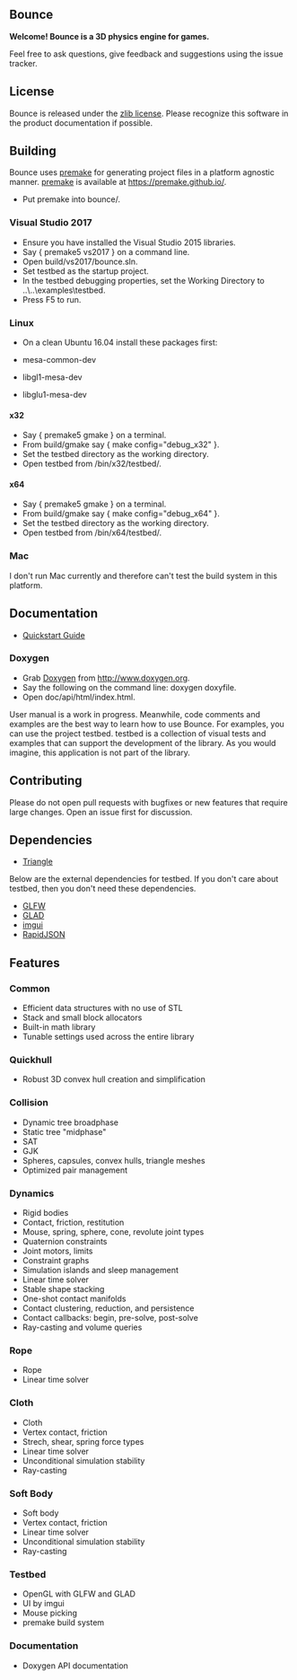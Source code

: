## Bounce

**Welcome! Bounce is a 3D physics engine for games.**

Feel free to ask questions, give feedback and suggestions using the issue tracker. 

## License

Bounce is released under the [zlib license](https://en.wikipedia.org/wiki/Zlib_License). Please recognize this software in the product documentation if possible.

## Building

Bounce uses [premake](https://premake.github.io/) for generating project files in a platform agnostic manner. [premake](https://premake.github.io/) is available at https://premake.github.io/.

* Put premake into bounce/.

### Visual Studio 2017

* Ensure you have installed the Visual Studio 2015 libraries.
* Say { premake5 vs2017 } on a command line. 
* Open build/vs2017/bounce.sln.
* Set testbed as the startup project.
* In the testbed debugging properties, set the Working Directory to ..\\..\examples\testbed.
* Press F5 to run.

### Linux

* On a clean Ubuntu 16.04 install these packages first:

* mesa-common-dev

* libgl1-mesa-dev

* libglu1-mesa-dev 

#### x32

* Say { premake5 gmake } on a terminal.
* From build/gmake say { make config="debug_x32" }.
* Set the testbed directory as the working directory.
* Open testbed from /bin/x32/testbed/.

#### x64

* Say { premake5 gmake } on a terminal.
* From build/gmake say { make config="debug_x64" }.
* Set the testbed directory as the working directory.
* Open testbed from /bin/x64/testbed/.

### Mac

I don't run Mac currently and therefore can't test the build system in this platform.

## Documentation

* [Quickstart Guide](https://github.com/irlanrobson/bounce/blob/master/doc/quickstart_guide.docx)

### Doxygen

* Grab [Doxygen](http://www.doxygen.org) from http://www.doxygen.org.
* Say the following on the command line: doxygen doxyfile.
* Open doc/api/html/index.html.

User manual is a work in progress. Meanwhile, code comments and examples are the best way to learn how to use 
Bounce. For examples, you can use the project testbed. testbed is a collection of visual tests and examples that can support the development of the library. As you would imagine, this application is not part of the library.

## Contributing

Please do not open pull requests with bugfixes or new features that require large changes. Open an issue first for discussion.

## Dependencies

* [Triangle](http://www.cs.cmu.edu/~quake/triangle.html)

Below are the external dependencies for testbed. If you don't care about testbed, then you don't need these dependencies. 

* [GLFW](https://www.glfw.org/)
* [GLAD](https://glad.dav1d.de/)
* [imgui](https://github.com/ocornut/imgui)
* [RapidJSON](http://rapidjson.org/index.html)

## Features

### Common

* Efficient data structures with no use of STL
* Stack and small block allocators
* Built-in math library
* Tunable settings used across the entire library

### Quickhull

* Robust 3D convex hull creation and simplification

### Collision

* Dynamic tree broadphase
* Static tree "midphase"
* SAT
* GJK
* Spheres, capsules, convex hulls, triangle meshes
* Optimized pair management

### Dynamics

* Rigid bodies
* Contact, friction, restitution
* Mouse, spring, sphere, cone, revolute joint types
* Quaternion constraints
* Joint motors, limits
* Constraint graphs
* Simulation islands and sleep management
* Linear time solver
* Stable shape stacking
* One-shot contact manifolds
* Contact clustering, reduction, and persistence
* Contact callbacks: begin, pre-solve, post-solve
* Ray-casting and volume queries

### Rope

* Rope 
* Linear time solver

### Cloth

* Cloth
* Vertex contact, friction
* Strech, shear, spring force types
* Linear time solver
* Unconditional simulation stability
* Ray-casting 

### Soft Body

* Soft body
* Vertex contact, friction
* Linear time solver
* Unconditional simulation stability
* Ray-casting 

### Testbed
	
* OpenGL with GLFW and GLAD
* UI by imgui
* Mouse picking
* premake build system

### Documentation

* Doxygen API documentation</li>
